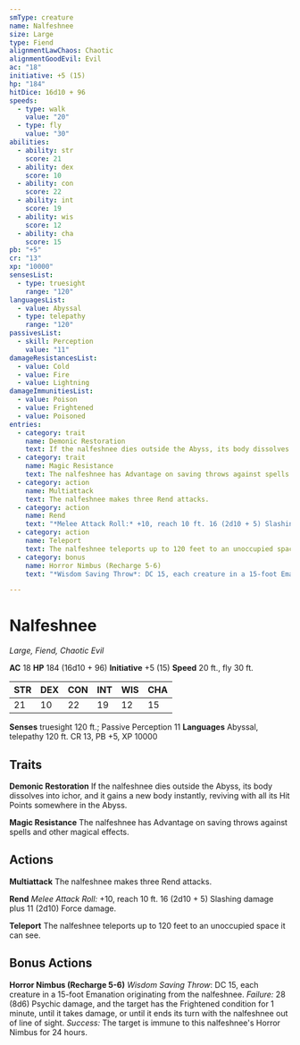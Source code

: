 ```yaml
---
smType: creature
name: Nalfeshnee
size: Large
type: Fiend
alignmentLawChaos: Chaotic
alignmentGoodEvil: Evil
ac: "18"
initiative: +5 (15)
hp: "184"
hitDice: 16d10 + 96
speeds:
  - type: walk
    value: "20"
  - type: fly
    value: "30"
abilities:
  - ability: str
    score: 21
  - ability: dex
    score: 10
  - ability: con
    score: 22
  - ability: int
    score: 19
  - ability: wis
    score: 12
  - ability: cha
    score: 15
pb: "+5"
cr: "13"
xp: "10000"
sensesList:
  - type: truesight
    range: "120"
languagesList:
  - value: Abyssal
  - type: telepathy
    range: "120"
passivesList:
  - skill: Perception
    value: "11"
damageResistancesList:
  - value: Cold
  - value: Fire
  - value: Lightning
damageImmunitiesList:
  - value: Poison
  - value: Frightened
  - value: Poisoned
entries:
  - category: trait
    name: Demonic Restoration
    text: If the nalfeshnee dies outside the Abyss, its body dissolves into ichor, and it gains a new body instantly, reviving with all its Hit Points somewhere in the Abyss.
  - category: trait
    name: Magic Resistance
    text: The nalfeshnee has Advantage on saving throws against spells and other magical effects.
  - category: action
    name: Multiattack
    text: The nalfeshnee makes three Rend attacks.
  - category: action
    name: Rend
    text: "*Melee Attack Roll:* +10, reach 10 ft. 16 (2d10 + 5) Slashing damage plus 11 (2d10) Force damage."
  - category: action
    name: Teleport
    text: The nalfeshnee teleports up to 120 feet to an unoccupied space it can see.
  - category: bonus
    name: Horror Nimbus (Recharge 5-6)
    text: "*Wisdom Saving Throw*: DC 15, each creature in a 15-foot Emanation originating from the nalfeshnee. *Failure:*  28 (8d6) Psychic damage, and the target has the Frightened condition for 1 minute, until it takes damage, or until it ends its turn with the nalfeshnee out of line of sight. *Success:*  The target is immune to this nalfeshnee's Horror Nimbus for 24 hours."

---
```


# Nalfeshnee
*Large, Fiend, Chaotic Evil*

**AC** 18
**HP** 184 (16d10 + 96)
**Initiative** +5 (15)
**Speed** 20 ft., fly 30 ft.

| STR | DEX | CON | INT | WIS | CHA |
| --- | --- | --- | --- | --- | --- |
| 21 | 10 | 22 | 19 | 12 | 15 |

**Senses** truesight 120 ft.; Passive Perception 11
**Languages** Abyssal, telepathy 120 ft.
CR 13, PB +5, XP 10000

## Traits

**Demonic Restoration**
If the nalfeshnee dies outside the Abyss, its body dissolves into ichor, and it gains a new body instantly, reviving with all its Hit Points somewhere in the Abyss.

**Magic Resistance**
The nalfeshnee has Advantage on saving throws against spells and other magical effects.

## Actions

**Multiattack**
The nalfeshnee makes three Rend attacks.

**Rend**
*Melee Attack Roll:* +10, reach 10 ft. 16 (2d10 + 5) Slashing damage plus 11 (2d10) Force damage.

**Teleport**
The nalfeshnee teleports up to 120 feet to an unoccupied space it can see.

## Bonus Actions

**Horror Nimbus (Recharge 5-6)**
*Wisdom Saving Throw*: DC 15, each creature in a 15-foot Emanation originating from the nalfeshnee. *Failure:*  28 (8d6) Psychic damage, and the target has the Frightened condition for 1 minute, until it takes damage, or until it ends its turn with the nalfeshnee out of line of sight. *Success:*  The target is immune to this nalfeshnee's Horror Nimbus for 24 hours.
